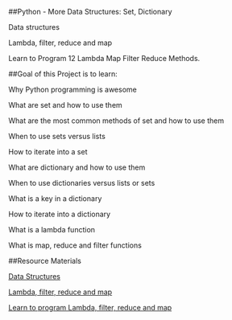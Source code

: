 ##Python - More Data Structures: Set, Dictionary

Data structures

Lambda, filter, reduce and map

Learn to Program 12 Lambda Map Filter Reduce Methods.

##Goal of this Project is  to learn:

Why Python programming is awesome

What are set and how to use them

What are the most common methods of set and how to use them

When to use sets versus lists

How to iterate into a set

What are dictionary and how to use them

When to use dictionaries versus lists or sets

What is a key in a dictionary

How to iterate into a dictionary

What is a lambda function

What is map, reduce and filter functions

##Resource Materials

[Data Structures](https://intranet.alxswe.com/rltoken/gMupLEVx--wpeBGaXolQzA)

[Lambda, filter, reduce and map](https://intranet.alxswe.com/rltoken/Gu5vy0GcihvtPt3lg0K8Jg)

[Learn to program Lambda, filter, reduce and map](https://intranet.alxswe.com/rltoken/-Gve48yvKfgK0SOKtSG6KQ)

